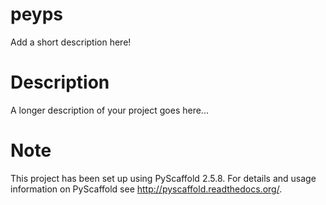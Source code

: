 peyps
=====

Add a short description here!


Description
===========

A longer description of your project goes here...


Note
====

This project has been set up using PyScaffold 2.5.8. For details and usage
information on PyScaffold see http://pyscaffold.readthedocs.org/.
